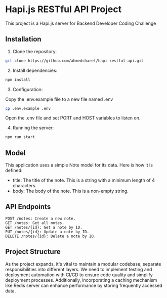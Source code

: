 # Hapi.js RESTful API Project

This project is a Hapi.js server for Backend Developer Coding Challenge

## Installation

1. Clone the repository:

```bash
git clone https://github.com/ahmedcharef/hapi-restful-api.git
```

2. Install dependencies:

```bash
npm install
```

3. Configuration:

Copy the .env.example file to a new file named .env

```bash
cp .env.example .env
```

Open the .env file and set PORT and HOST variables to listen on.

4. Running the server:

```bash
npm run start
```

## Model

This application uses a simple Note model for its data. Here is how it is defined:

- title: The title of the note. This is a string with a minimum length of 4 characters.
- body: The body of the note. This is a non-empty string.

## API Endpoints

```
POST /notes: Create a new note.
GET /notes: Get all notes.
GET /notes/{id}: Get a note by ID.
PUT /notes/{id}: Update a note by ID.
DELETE /notes/{id}: Delete a note by ID.
```

## Project Structure
As the project expands, it's vital to maintain a modular codebase, separate responsibilities into different layers.
We need to implement testing and deployment automation with CI/CD to ensure code quality and simplify deployment processes.
Additionally, incorporating a caching mechanism like Redis server can enhance performance by storing frequently accessed data.
